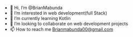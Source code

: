- 👋 Hi, I’m @BrianMabunda
- 👀 I’m interested in web development(full Stack)
- 🌱 I’m currently learning Kotlin
- 💞️ I’m looking to collaborate on web development projects
- 📫 How to reach me Brianmabunda00@gmail.com

<!---
BrianMabunda/BrianMabunda is a ✨ special ✨ repository because its `README.md` (this file) appears on your GitHub profile.
You can click the Preview link to take a look at your changes.
--->

